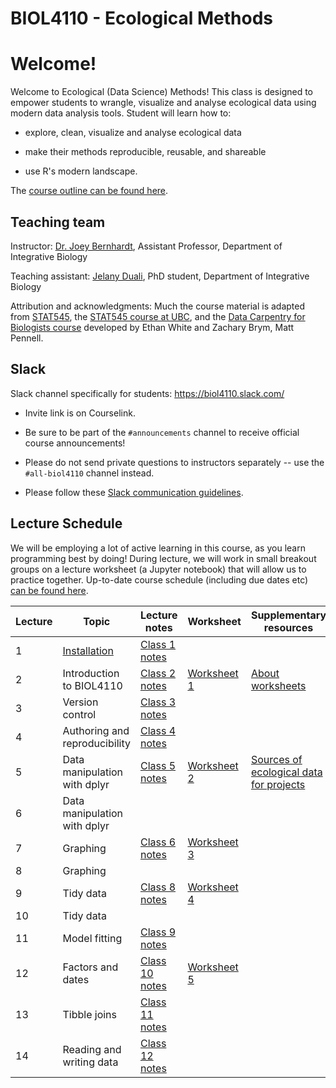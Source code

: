 # BIOL4110 - Ecological Methods

# Welcome!

Welcome to Ecological (Data Science) Methods! This class is designed to empower students to wrangle, visualize and analyse ecological data using modern data analysis tools. Student will learn how to:

-   explore, clean, visualize and analyse ecological data

-   make their methods reproducible, reusable, and shareable

-   use R's modern landscape.

The [course outline can be found here](https://calendar.uoguelph.ca/syllabi/2024-fall/biol-4110-01-biol_4110_01/index.html).

## Teaching team

Instructor: [Dr. Joey Bernhardt](https://www.bernhardtlab.org/), Assistant Professor, Department of Integrative Biology

Teaching assistant: [Jelany Duali](https://www.uoguelph.ca/ib/node/1915), PhD student, Department of Integrative Biology

Attribution and acknowledgments: Much the course material is adapted from [STAT545](https://stat545.com/), the [STAT545 course at UBC](https://stat545.stat.ubc.ca/), and the [Data Carpentry for Biologists course](https://datacarpentry.org/semester-biology/) developed by Ethan White and Zachary Brym, Matt Pennell.

## Slack

Slack channel specifically for students: <https://biol4110.slack.com/>

-   Invite link is on Courselink.

-   Be sure to be part of the `#announcements` channel to receive official course announcements!

-   Please do not send private questions to instructors separately -- use the `#all-biol4110` channel instead.

-   Please follow these [Slack communication guidelines](https://htmlpreview.github.io/?https://github.com/BIOL4110/BIOL4110-course-website/blob/main/content/slack_communication.html).

## Lecture Schedule

We will be employing a lot of active learning in this course, as you learn programming best by doing! During lecture, we will work in small breakout groups on a lecture worksheet (a Jupyter notebook) that will allow us to practice together. Up-to-date course schedule (including due dates etc) [can be found here](https://docs.google.com/spreadsheets/d/1XCHy3uUEuU_KMlzEBVErvB13R-Ka06vargoKFpHReaE/edit?gid=0#gid=0).

| Lecture | Topic                                                                                                                                     | Lecture notes                                                                                                                                     | Worksheet                                                                                                           | Supplementary resources                                                                                                                        |
|---------------|---------------|---------------|---------------|---------------|
| 1       | [Installation](https://htmlpreview.github.io/?https://github.com/BIOL4110/BIOL4110-course-website/blob/main/content/notes/notes-a00.html) | [Class 1 notes](https://htmlpreview.github.io/?https://github.com/BIOL4110/BIOL4110-course-website/blob/main/content/notes/notes-a00.html)        |                                                                                                                     |                                                                                                                                                |
| 2       | Introduction to BIOL4110                                                                                                                  | [Class 2 notes](https://htmlpreview.github.io/?https://github.com/BIOL4110/BIOL4110-course-website/blob/main/content/notes/notes-a01.html)        | [Worksheet 1](https://github.com/BIOL4110/BIOL4110-course-website/blob/main/content/worksheets/worksheet_a01.ipynb) | [About worksheets](https://htmlpreview.github.io/?https://github.com/BIOL4110/BIOL4110-course-website/blob/main/content/worksheets-about.html) |
| 3       | Version control                                                                                                                           | [Class 3 notes](https://htmlpreview.github.io/?https://github.com/BIOL4110/BIOL4110-course-website/blob/main/content/notes/notes-a02.html)        |                                                                                                                     |                                                                                                                                                |
| 4       | Authoring and reproducibility                                                                                                             | [Class 4 notes](https://htmlpreview.github.io/?https://github.com/BIOL4110/BIOL4110-course-website/blob/main/content/notes/notes-a03.html)        |                                                                                                                     |                                                                                                                                                |
| 5       | Data manipulation with dplyr                                                                                                              | [Class 5 notes](https://htmlpreview.github.io/?https://github.com/BIOL4110/BIOL4110-course-website/blob/main/content/notes/notes-a04.html)        | [Worksheet 2](https://github.com/BIOL4110/BIOL4110-course-website/blob/main/content/worksheets/worksheet_a02.ipynb) | [Sources of ecological data for projects](https://docs.google.com/document/d/1HYU0wAj1xpkmN1RBFVeSJrC8fqoj5FyAjU5iMNnc8Zc/edit?usp=sharing)    |
| 6       | Data manipulation with dplyr                                                                                                              |                                                                                                                                                   |                                                                                                                     |                                                                                                                                                |
| 7       | Graphing                                                                                                                                  | [Class 6 notes](https://htmlpreview.github.io/?https://github.com/BIOL4110/BIOL4110-course-website/blob/main/content/notes/notes-a06.html)        | [Worksheet 3](https://github.com/BIOL4110/BIOL4110-course-website/blob/main/content/worksheets/worksheet_a03.ipynb) |                                                                                                                                                |
| 8       | Graphing                                                                                                                                  |                                                                                                                                                   |                                                                                                                     |                                                                                                                                                |
| 9       | Tidy data                                                                                                                                 | [Class 8 notes](https://htmlpreview.github.io/?https://github.com/BIOL4110/BIOL4110-course-website/blob/main/content/notes/notes-a08.html)        | [Worksheet 4](https://github.com/BIOL4110/BIOL4110-course-website/blob/main/content/worksheets/worksheet_a04.ipynb) |                                                                                                                                                |
| 10      | Tidy data                                                                                                                                 |                                                                                                                                                   |                                                                                                                     |                                                                                                                                                |
| 11      | Model fitting                                                                                                                             | [Class 9 notes](https://htmlpreview.github.io/?https://github.com/BIOL4110/BIOL4110-course-website/blob/main/content/notes/notes-a09.html)        |                                                                                                                     |                                                                                                                                                |
| 12      | Factors and dates                                                                                                                         | [Class 10 notes](https://htmlpreview.github.io/?https://github.com/BIOL4110/BIOL4110-course-website/blob/main/content/notes/notes-a10.html)       | [Worksheet 5](https://github.com/BIOL4110/BIOL4110-course-website/blob/main/content/worksheets/worksheet_a05.ipynb) |                                                                                                                                                |
| 13      | Tibble joins                                                                                                                              | [Class 11 notes](https://htmlpreview.github.io/?https://github.com/BIOL4110/BIOL4110-course-website/blob/main/content/notes/notes-a11/index.html) |                                                                                                                     |                                                                                                                                                |
| 14      | Reading and writing data                                                                                                                  | [Class 12 notes](https://htmlpreview.github.io/?https://github.com/BIOL4110/BIOL4110-course-website/blob/main/content/notes/notes-a12.html)       |                                                                                                                     |                                                                                                                                                |
